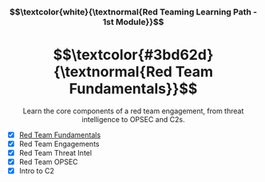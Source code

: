 <h3 align="center"> $$\textcolor{white}{\textnormal{Red Teaming Learning Path - 1st Module}}$$ </h3>

<h1 align="center"> $$\textcolor{#3bd62d}{\textnormal{Red Team Fundamentals}}$$ </h1>

<p align="center">Learn the core components of a red team engagement, from threat intelligence to OPSEC and C2s.</p>

- [x] [Red Team Fundamentals](https://github.com/RosanaFSS/TryHackMe/blob/Red-Teaming-learning-path/1.1.%20Red%20Team%20Fundamentals.md)
- [x] Red Team Engagements
- [x] Red Team Threat Intel
- [x] Red Team OPSEC
- [x] Intro to C2
